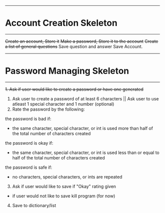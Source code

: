 ---------------------------
# Account Creation Skeleton
---------------------------

<strike>Create an account, Store it</strike>
<strike>Make a password, Store it to the account</strike>
<strike>Create a list of general questions</strike>
Save question and answer
Save Account.

---------------------------
# Password Managing Skeleton
---------------------------
<strike>1. Ask if user would like to create a password or have one generated</strike>

1. Ask user to create a password of at least 6 characters || Ask user to use atleast 1 special character and 1 number (optional)
2. Rate the password by the following:

the password is bad if:
- the same character, special character, or int is used more than half of the total number of characters created

the password is okay if:
- the same character, special character, or int is used less than or equal to half of the total number of characters created

the password is safe if:
- no characters, special characters, or ints are repeated

3. Ask if user would like to save if "Okay" rating given
- if user would not like to save kill program (for now)
4. Save to dictionary/list
